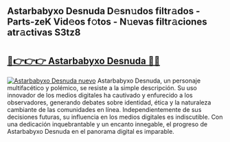 ## Astarbabyxo Desnuda D𝚎sn𝚞dos filtr𝚊dos - Parts-zeK Vid𝚎os f𝚘tos - N𝚞evas filtr𝚊ciones atr𝚊ctivas S3tz8

# <h2><a href="http://mb9kdd.tromn.icu/?c=Astarbabyxo+Desnuda">🔗👉👉👉 Astarbabyxo Desnuda 🔗🔗</a></h2>

[![Astarbabyxo Desnuda nuevo](https://i.imgur.com/pEAQMta.gif)](http://mb9kdd.tromn.icu/?c=Astarbabyxo+Desnuda)
Astarbabyxo Desnuda, un personaje multifacético y polémico, se resiste a la simple descripción. Su uso innovador de los medios digitales ha cautivado y enfurecido a los observadores, generando debates sobre identidad, ética y la naturaleza cambiante de las comunidades en línea. Independientemente de sus decisiones futuras, su influencia en los medios digitales es indiscutible. Con una dedicación inquebrantable y un encanto innegable, el progreso de Astarbabyxo Desnuda en el panorama digital es imparable.
